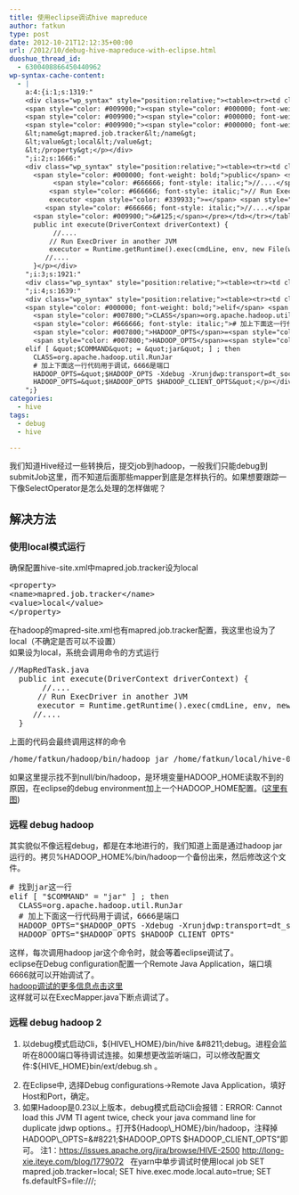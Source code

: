 ```yaml
---
title: 使用eclipse调试hive mapreduce
author: fatkun
type: post
date: 2012-10-21T12:12:35+00:00
url: /2012/10/debug-hive-mapreduce-with-eclipse.html
duoshuo_thread_id:
  - 6300408866450440962
wp-syntax-cache-content:
  - |
    a:4:{i:1;s:1319:"
    <div class="wp_syntax" style="position:relative;"><table><tr><td class="code"><pre class="xml" style="font-family:monospace;"><span style="color: #009900;"><span style="color: #000000; font-weight: bold;">&lt;property<span style="color: #000000; font-weight: bold;">&gt;</span></span></span>
    <span style="color: #009900;"><span style="color: #000000; font-weight: bold;">&lt;name<span style="color: #000000; font-weight: bold;">&gt;</span></span></span>mapred.job.tracker<span style="color: #009900;"><span style="color: #000000; font-weight: bold;">&lt;/name<span style="color: #000000; font-weight: bold;">&gt;</span></span></span>
    <span style="color: #009900;"><span style="color: #000000; font-weight: bold;">&lt;value<span style="color: #000000; font-weight: bold;">&gt;</span></span></span>local<span style="color: #009900;"><span style="color: #000000; font-weight: bold;">&lt;/value<span style="color: #000000; font-weight: bold;">&gt;</span></span></span>
    <span style="color: #009900;"><span style="color: #000000; font-weight: bold;">&lt;/property<span style="color: #000000; font-weight: bold;">&gt;</span></span></span></pre></td></tr></table><p class="theCode" style="display:none;">&lt;property&gt;
    &lt;name&gt;mapred.job.tracker&lt;/name&gt;
    &lt;value&gt;local&lt;/value&gt;
    &lt;/property&gt;</p></div>
    ";i:2;s:1666:"
    <div class="wp_syntax" style="position:relative;"><table><tr><td class="code"><pre class="java" style="font-family:monospace;"><span style="color: #666666; font-style: italic;">//MapRedTask.java </span>
      <span style="color: #000000; font-weight: bold;">public</span> <span style="color: #000066; font-weight: bold;">int</span> execute<span style="color: #009900;">&#40;</span>DriverContext driverContext<span style="color: #009900;">&#41;</span> <span style="color: #009900;">&#123;</span>
           <span style="color: #666666; font-style: italic;">//....</span>
          <span style="color: #666666; font-style: italic;">// Run ExecDriver in another JVM</span>
          executor <span style="color: #339933;">=</span> <span style="color: #003399;">Runtime</span>.<span style="color: #006633;">getRuntime</span><span style="color: #009900;">&#40;</span><span style="color: #009900;">&#41;</span>.<span style="color: #006633;">exec</span><span style="color: #009900;">&#40;</span>cmdLine, env, <span style="color: #000000; font-weight: bold;">new</span> <span style="color: #003399;">File</span><span style="color: #009900;">&#40;</span>workDir<span style="color: #009900;">&#41;</span><span style="color: #009900;">&#41;</span><span style="color: #339933;">;</span>
         <span style="color: #666666; font-style: italic;">//....</span>
      <span style="color: #009900;">&#125;</span></pre></td></tr></table><p class="theCode" style="display:none;">//MapRedTask.java 
      public int execute(DriverContext driverContext) {
           //....
          // Run ExecDriver in another JVM
          executor = Runtime.getRuntime().exec(cmdLine, env, new File(workDir));
         //....
      }</p></div>
    ";i:3;s:1921:"
    <div class="wp_syntax" style="position:relative;"><table><tr><td class="code"><pre class="bash" style="font-family:monospace;"><span style="color: #000000; font-weight: bold;">/</span>home<span style="color: #000000; font-weight: bold;">/</span>fatkun<span style="color: #000000; font-weight: bold;">/</span>hadoop<span style="color: #000000; font-weight: bold;">/</span>bin<span style="color: #000000; font-weight: bold;">/</span>hadoop <span style="color: #c20cb9; font-weight: bold;">jar</span> <span style="color: #000000; font-weight: bold;">/</span>home<span style="color: #000000; font-weight: bold;">/</span>fatkun<span style="color: #000000; font-weight: bold;">/</span>local<span style="color: #000000; font-weight: bold;">/</span>hive-0.7.1-cdh3u4<span style="color: #000000; font-weight: bold;">/</span>lib<span style="color: #000000; font-weight: bold;">/</span>hive-exec-0.7.1-cdh3u4.jar org.apache.hadoop.hive.ql.exec.ExecDriver  <span style="color: #660033;">-plan</span> file:<span style="color: #000000; font-weight: bold;">/</span>tmp<span style="color: #000000; font-weight: bold;">/</span>fatkun<span style="color: #000000; font-weight: bold;">/</span>hive_2012-<span style="color: #000000;">10</span>-<span style="color: #000000;">21</span>_19-<span style="color: #000000;">55</span>-<span style="color: #000000;">58</span>_644_8079645408059698793<span style="color: #000000; font-weight: bold;">/</span>-local-<span style="color: #000000;">10002</span><span style="color: #000000; font-weight: bold;">/</span>plan.xml  <span style="color: #660033;">-jobconf</span> ...</pre></td></tr></table><p class="theCode" style="display:none;">/home/fatkun/hadoop/bin/hadoop jar /home/fatkun/local/hive-0.7.1-cdh3u4/lib/hive-exec-0.7.1-cdh3u4.jar org.apache.hadoop.hive.ql.exec.ExecDriver  -plan file:/tmp/fatkun/hive_2012-10-21_19-55-58_644_8079645408059698793/-local-10002/plan.xml  -jobconf ...</p></div>
    ";i:4;s:1639:"
    <div class="wp_syntax" style="position:relative;"><table><tr><td class="code"><pre class="bash" style="font-family:monospace;"><span style="color: #666666; font-style: italic;"># 找到jar这一行</span>
    <span style="color: #000000; font-weight: bold;">elif</span> <span style="color: #7a0874; font-weight: bold;">&#91;</span> <span style="color: #ff0000;">&quot;<span style="color: #007800;">$COMMAND</span>&quot;</span> = <span style="color: #ff0000;">&quot;jar&quot;</span> <span style="color: #7a0874; font-weight: bold;">&#93;</span> ; <span style="color: #000000; font-weight: bold;">then</span>
      <span style="color: #007800;">CLASS</span>=org.apache.hadoop.util.RunJar
      <span style="color: #666666; font-style: italic;"># 加上下面这一行代码用于调试，6666是端口</span>
      <span style="color: #007800;">HADOOP_OPTS</span>=<span style="color: #ff0000;">&quot;<span style="color: #007800;">$HADOOP_OPTS</span> -Xdebug -Xrunjdwp:transport=dt_socket,address=6666,server=y,suspend=y&quot;</span>
      <span style="color: #007800;">HADOOP_OPTS</span>=<span style="color: #ff0000;">&quot;<span style="color: #007800;">$HADOOP_OPTS</span> <span style="color: #007800;">$HADOOP_CLIENT_OPTS</span>&quot;</span></pre></td></tr></table><p class="theCode" style="display:none;"># 找到jar这一行
    elif [ &quot;$COMMAND&quot; = &quot;jar&quot; ] ; then
      CLASS=org.apache.hadoop.util.RunJar
      # 加上下面这一行代码用于调试，6666是端口
      HADOOP_OPTS=&quot;$HADOOP_OPTS -Xdebug -Xrunjdwp:transport=dt_socket,address=6666,server=y,suspend=y&quot;
      HADOOP_OPTS=&quot;$HADOOP_OPTS $HADOOP_CLIENT_OPTS&quot;</p></div>
    ";}
categories:
  - hive
tags:
  - debug
  - hive

---
```

我们知道Hive经过一些转换后，提交job到hadoop，一般我们只能debug到submitJob这里，而不知道后面那些mapper到底是怎样执行的。如果想要跟踪一下像SelectOperator是怎么处理的怎样做呢？
## 解决方法

### 使用local模式运行

确保配置hive-site.xml中mapred.job.tracker设为local
<pre lang="xml" escaped="true">&lt;property&gt;
&lt;name&gt;mapred.job.tracker&lt;/name&gt;
&lt;value&gt;local&lt;/value&gt;
&lt;/property&gt;</pre>
在hadoop的mapred-site.xml也有mapred.job.tracker配置，我这里也设为了local（不确定是否可以不设置）  
如果设为local，系统会调用命令的方式运行
<pre lang="java" escaped="true">//MapRedTask.java 
  public int execute(DriverContext driverContext) {
       //....
      // Run ExecDriver in another JVM
      executor = Runtime.getRuntime().exec(cmdLine, env, new File(workDir));
     //....
  }</pre>
上面的代码会最终调用这样的命令
<pre lang="bash" escaped="true">/home/fatkun/hadoop/bin/hadoop jar /home/fatkun/local/hive-0.7.1-cdh3u4/lib/hive-exec-0.7.1-cdh3u4.jar org.apache.hadoop.hive.ql.exec.ExecDriver  -plan file:/tmp/fatkun/hive_2012-10-21_19-55-58_644_8079645408059698793/-local-10002/plan.xml  -jobconf ...</pre>
如果这里提示找不到null/bin/hadoop，是环境变量HADOOP\_HOME读取不到的原因，在eclipse的debug environment加上一个HADOOP\_HOME配置。(<a href="http://blog.csdn.net/liwei_1988/article/details/7311691" target="_blank">这里有图</a>)
### 远程 debug hadoop

其实貌似不像远程debug，都是在本地进行的，我们知道上面是通过hadoop jar运行的。拷贝%HADOOP_HOME%/bin/hadoop一个备份出来，然后修改这个文件。
<pre lang="bash" escaped="true"># 找到jar这一行
elif [ "$COMMAND" = "jar" ] ; then
  CLASS=org.apache.hadoop.util.RunJar
  # 加上下面这一行代码用于调试，6666是端口
  HADOOP_OPTS="$HADOOP_OPTS -Xdebug -Xrunjdwp:transport=dt_socket,address=6666,server=y,suspend=y"
  HADOOP_OPTS="$HADOOP_OPTS $HADOOP_CLIENT_OPTS"</pre>
这样，每次调用hadoop jar这个命令时，就会等着eclipse调试了。  
eclipse在Debug configuration配置一个Remote Java Application，端口填6666就可以开始调试了。  
<a href="http://www.lifeba.org/arch/hadoop_debug.html" target="_blank">hadoop调试的更多信息点击这里<br /> </a>这样就可以在ExecMapper.java下断点调试了。
### 远程 debug hadoop 2

  1. 以debug模式启动Cli，${HIVE\_HOME}/bin/hive &#8211;debug。进程会监听在8000端口等待调试连接。如果想更改监听端口，可以修改配置文件:${HIVE\_HOME}bin/ext/debug.sh 。</p> 
  2. 在Eclipse中, 选择Debug configurations->Remote Java Application，填好Host和Port，确定。
  3. 如果Hadoop是0.23以上版本，debug模式启动Cli会报错：ERROR: Cannot load this JVM TI agent twice, check your java command line for duplicate jdwp options.。打开${Hadoop\_HOME}/bin/hadoop，注释掉HADOOP\_OPTS=&#8221;$HADOOP\_OPTS $HADOOP\_CLIENT_OPTS&#8221;即可。
注1：https://issues.apache.org/jira/browse/HIVE-2500
<http://long-xie.iteye.com/blog/1779072>
&nbsp;
在yarn中单步调试时使用local job
    SET mapred.job.tracker=local;
    SET hive.exec.mode.local.auto=true;
    SET fs.defaultFS=file:///; 